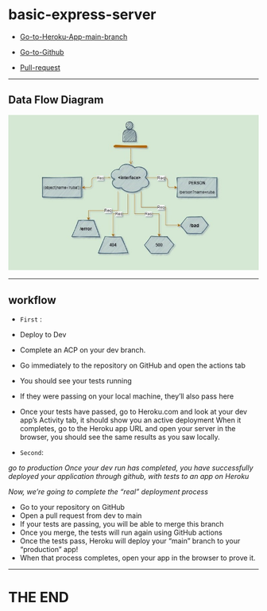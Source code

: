 # basic-express-server


- [Go-to-Heroku-App-main-branch](https://basic-server-deploy.herokuapp.com/)

- [Go-to-Github](https://github.com/RubaBanat/basic-express-server/actions)

- [Pull-request](https://github.com/RubaBanat/basic-express-server/pull/2)

---


## Data Flow Diagram


![diagram](imgs/Untitled.jpg)

---

## workflow

- `First` : 

- Deploy to Dev
- Complete an ACP on your dev branch.
- Go immediately to the repository on GitHub and open the actions tab
- You should see your tests running
- If they were passing on your local machine, they’ll also pass here
- Once your tests have passed, go to Heroku.com and look at your dev app’s Activity tab, it should show you an active deployment
When it completes, go to the Heroku app URL and open your server in the browser, you should see the same results as you saw locally.


- `Second`:

*go to production Once your dev run has completed, you have successfully deployed your application through github, with tests to an app on Heroku*

*Now, we’re going to complete the “real” deployment process*

- Go to your repository on GitHub
- Open a pull request from dev to main
- If your tests are passing, you will be able to merge this branch
- Once you merge, the tests will run again using GitHub actions
- Once the tests pass, Heroku will deploy your “main” branch to your “production” app!
- When that process completes, open your app in the browser to prove it.




---

# THE END
